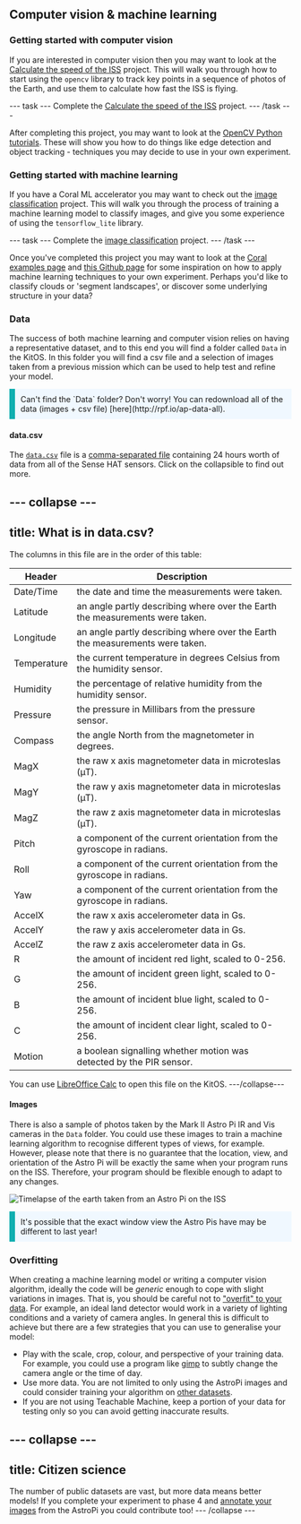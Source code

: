 ## Computer vision & machine learning

### Getting started with computer vision

If you are interested in computer vision then you may want to look at the [Calculate the speed of the ISS](https://projects.raspberrypi.org/en/projects/astropi-iss-speed/4) project. This will walk you through how to start using the `opencv` library to track key points in a sequence of photos of the Earth, and use them to calculate how fast the ISS is flying.

--- task ---
Complete the [Calculate the speed of the ISS](https://projects.raspberrypi.org/en/projects/astropi-iss-speed/4) project.
--- /task ---

After completing this project, you may want to look at the [OpenCV Python tutorials](https://docs.opencv.org/4.x/d6/d00/tutorial_py_root.html). These will show you how to do things like edge detection and object tracking - techniques you may decide to use in your own experiment.

### Getting started with machine learning

If you have a Coral ML accelerator you may want to check out the [image classification](https://projects.raspberrypi.org/en/projects/image-id-coral/2) project. This will walk you through the process of training a machine learning model to classify images, and give you some experience of using the `tensorflow_lite` library.

--- task ---
Complete the [image classification](https://projects.raspberrypi.org/en/projects/image-id-coral/2) project.
--- /task ---

Once you've completed this project you may want to look at the [Coral examples page](https://coral.ai/examples/) and [this Github page](https://github.com/robmarkcole/satellite-image-deep-learning#datasets) for some inspiration on how to apply machine learning techniques to your own experiment. Perhaps you'd like to classify clouds or 'segment landscapes', or discover some underlying structure in your data?

### Data

The success of both machine learning and computer vision relies on having a representative dataset, and to this end you will find a folder called `Data` in the KitOS. In this folder you will find a csv file and a selection of images taken from a previous mission which can be used to help test and refine your model.

<p style="border-left: solid; border-width:10px; border-color: #0faeb0; background-color: aliceblue; padding: 10px;">
Can't find the `Data` folder? Don't worry! You can redownload all of the data (images + csv file) [here](http://rpf.io/ap-data-all).
</p>

#### data.csv

The [`data.csv`](http://rpf.io/ap-sample-data) file is a [comma-separated file](https://simple.wikipedia.org/wiki/Comma-separated_values) containing 24 hours worth of data from all of the Sense HAT sensors. Click on the collapsible to find out more.

--- collapse ---
---
title: What is in data.csv?
---
The columns in this file are in the order of this table:

| Header | Description |
| ---    | --- |
| Date/Time | the date and time the measurements were taken. |
| Latitude | an angle partly describing where over the Earth the measurements were taken. |
| Longitude | an angle partly describing where over the Earth the measurements were taken. |
| Temperature | the current temperature in degrees Celsius from the humidity sensor. |
| Humidity | the percentage of relative humidity from the humidity sensor. |
| Pressure | the pressure in Millibars from the pressure sensor. |
| Compass | the angle North from the magnetometer in degrees. |
| MagX | the raw x axis magnetometer data in microteslas (µT). |
| MagY | the raw y axis magnetometer data in microteslas (µT). |
| MagZ | the raw z axis magnetometer data in microteslas (µT). | 
| Pitch | a component of the current orientation from the gyroscope in radians. |
| Roll | a component of the current orientation from the gyroscope in radians. |
| Yaw | a component of the current orientation from the gyroscope in radians. |
| AccelX | the raw x axis accelerometer data in Gs. |
| AccelY | the raw y axis accelerometer data in Gs. |
| AccelZ | the raw z axis accelerometer data in Gs. | 
| R | the amount of incident red light, scaled to 0-256. | 
| G | the amount of incident green light, scaled to 0-256. | 
| B | the amount of incident blue light, scaled to 0-256. | 
| C |  the amount of incident clear light, scaled to 0-256. | 
| Motion | a boolean signalling whether motion was detected by the PIR sensor. | 

You can use [LibreOffice Calc](https://www.libreoffice.org/discover/calc/) to open this file on the KitOS. 
---/collapse---

#### Images

There is also a sample of photos taken by the Mark II Astro Pi IR and Vis cameras in the `Data` folder. You could use these images to train a machine learning algorithm to recognise different types of views, for example. However, please note that there is no guarantee that the location, view, and orientation of the Astro Pi will be exactly the same when your program runs on the ISS. Therefore, your program should be flexible enough to adapt to any changes.

![Timelapse of the earth taken from an Astro Pi on the ISS](images/astrocmp-2021.gif)

<p style="border-left: solid; border-width:10px; border-color: #0faeb0; background-color: aliceblue; padding: 10px;">
It's possible that the exact window view the Astro Pis have may be different to last year!
</p>

### Overfitting

When creating a machine learning model or writing a computer vision algorithm, ideally the code will be _generic_ enough to cope with slight variations in images. That is, you should be careful not to ["overfit" to your data](https://www.tensorflow.org/tutorials/keras/overfit_and_underfit). For example, an ideal land detector would work in a variety of lighting conditions and a variety of camera angles. In general this is difficult to achieve but there are a few strategies that you can use to generalise your model:

- Play with the scale, crop, colour, and perspective of your training data. For example, you could use a program like [gimp](https://www.gimp.org/) to subtly change the camera angle or the time of day.
- Use more data. You are not limited to only using the AstroPi images and could consider training your algorithm on [other datasets](https://github.com/Seyed-Ali-Ahmadi/Awesome_Satellite_Benchmark_Datasets).
- If you are not using Teachable Machine, keep a portion of your data for testing only so you can avoid getting inaccurate results.

--- collapse ---
---
title: Citizen science
---
The number of public datasets are vast, but more data means better models! If you complete your experiment to phase 4 and [annotate your images](https://github.com/robmarkcole/satellite-image-deep-learning#annotation-tools-with-geo-features) from the AstroPi you could contribute too!
--- /collapse ---

